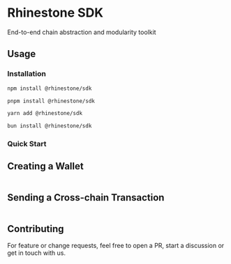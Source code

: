 # Rhinestone SDK

End-to-end chain abstraction and modularity toolkit

## Usage

### Installation

```bash
npm install @rhinestone/sdk
```

```bash
pnpm install @rhinestone/sdk
```

```bash
yarn add @rhinestone/sdk
```

```bash
bun install @rhinestone/sdk
```

### Quick Start

## Creating a Wallet

```ts

```

## Sending a Cross-chain Transaction

```ts

```

## Contributing

For feature or change requests, feel free to open a PR, start a discussion or get in touch with us.
